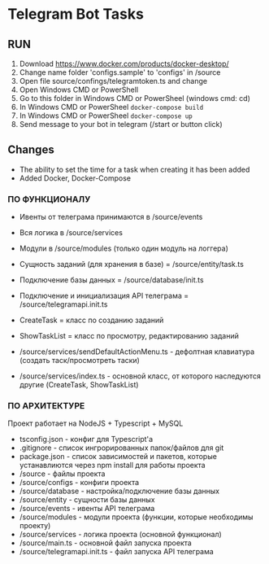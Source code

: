 # Telegram Bot Tasks



## RUN
1. Download https://www.docker.com/products/docker-desktop/
2. Change name folder 'configs.sample' to 'configs' in /source
3. Open file source/confings/telegramtoken.ts and change
4. Open Windows CMD or PowerShell
5. Go to this folder in Windows CMD or PowerSheel (windows cmd: cd)
6. In Windows CMD or PowerSheel ```docker-compose build```
7. In Windows CMD or PowerSheel ```docker-compose up```
8. Send message to your bot in telegram (/start or button click)


## Changes
- The ability to set the time for a task when creating it has been added
- Added Docker, Docker-Compose




### ПО ФУНКЦИОНАЛУ

- Ивенты от телеграма принимаются в /source/events
- Вся логика в /source/services
- Модули в /source/modules (только один модуль на логгера)
- Сущность заданий (для хранения в базе) = /source/entity/task.ts
- Подключение базы данных = /source/database/init.ts
- Подключение и инициализация API телеграма = /source/telegramapi.init.ts

- CreateTask = класс по созданию заданий
- ShowTaskList = класс по просмотру, редактированию заданий
- /source/services/sendDefaultActionMenu.ts - дефолтная клавиатура (создать таск/просмотреть таски)
- /source/services/index.ts - основной класс, от которого наследуются другие (CreateTask, ShowTaskList)




### ПО АРХИТЕКТУРЕ

Проект работает на NodeJS + Typescript + MySQL
- tsconfig.json - конфиг для Typescript'a
- .gitignore - список ингрорированных папок/файлов для git
- package.json - список зависимостей и пакетов, которые устанавлиются через npm install для работы проекта
- /source - файлы проекта
- /source/configs - конфиги проекта
- /source/database - настройка/подключение базы данных
- /source/entity - сущности базы данных
- /source/events - ивенты API телеграма
- /source/modules - модули проекта (функции, которые необходимы проекту)
- /source/services - логика проекта (основной функционал)
- /source/main.ts - основной файл запуска проекта
- /source/telegramapi.init.ts - файл запуска API телеграма